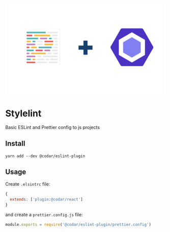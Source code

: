 <p align="center">
  <img src="/logo.png" alt="Stylelint" />
</p>

# Stylelint

Basic ESLint and Prettier config to js projects

## Install

`yarn add --dev @codar/eslint-plugin`

## Usage

Create `.elsintrc` file:

```js
{
  extends: ['plugin:@codar/react']
}
```

and create a `prettier.config.js` file:

```js
module.exports = require('@codar/eslint-plugin/prettier.config')
```
